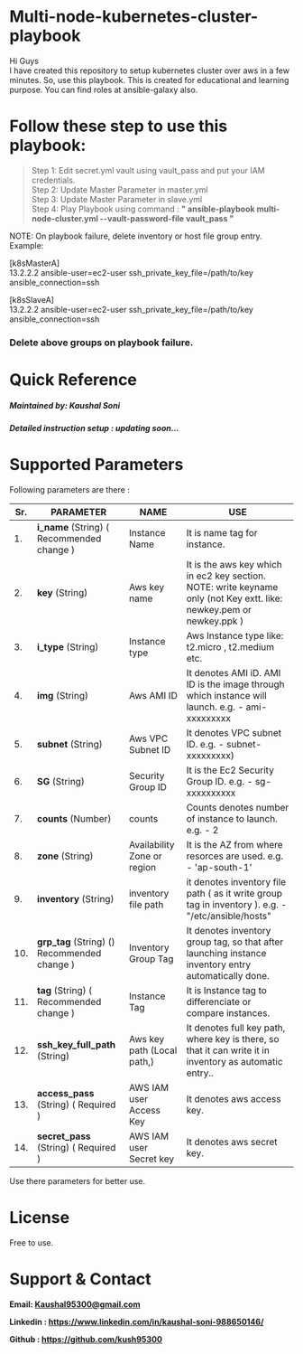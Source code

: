 # Multi-node-kubernetes-cluster-playbook

Hi Guys
</br>
I have created this repository to setup kubernetes cluster over aws in a few minutes. So, use this playbook. This is created for educational and learning purpose. You can find roles at ansible-galaxy also.

# Follow these step to use this playbook:

> Step 1: Edit secret.yml vault using vault_pass and put your IAM credentials. </br>
> Step 2: Update Master Parameter in master.yml  </br>
> Step 3: Update Master Parameter in slave.yml </br>
> Step 4: Play Playbook using command : <b>" ansible-playbook multi-node-cluster.yml --vault-password-file vault_pass "</b> </br>

NOTE: On playbook failure, delete inventory or host file group entry.
 Example: 
  
 [k8sMasterA]                                                                    
 13.2.2.2  ansible-user=ec2-user ssh_private_key_file=/path/to/key ansible_connection=ssh    

 [k8sSlaveA]                                                                    
 13.2.2.2  ansible-user=ec2-user ssh_private_key_file=/path/to/key ansible_connection=ssh    
 
### Delete above groups on playbook failure.

# Quick Reference

##### Maintained by: Kaushal Soni
##### Detailed instruction setup :   updating soon... 
 
# Supported Parameters

Following parameters are there : 

| Sr.|  PARAMETER | NAME  | USE  |
| ------------ | ------------ | ------------ | ------------ |
| 1.| **i_name**    (String) ( Recommended change ) | Instance Name  |  It is name tag for instance. |
| 2.|   **key**    (String) | Aws key name  | It is the aws key which in ec2 key section. NOTE:  write keyname only (not  Key extt. like: newkey.pem or newkey.ppk )   | 
| 3.|  **i_type**    (String) | Instance type | Aws Instance type like: t2.micro , t2.medium etc.    |
| 4. |   **img**    (String) | Aws AMI ID  | It denotes AMI iD. AMI ID is the image through which instance will launch. e.g. - ami-xxxxxxxxx  |
| 5. |   **subnet**    (String) | Aws VPC Subnet ID  | It denotes VPC subnet ID. e.g. - subnet-xxxxxxxxx)   |
| 6. |  **SG**    (String) | Security Group ID  | It is the Ec2 Security Group ID. e.g. - sg-xxxxxxxxxx   |
| 7. |  **counts**    (Number) | counts  | Counts denotes number of instance to launch. e.g. - 2   |
| 8. |   **zone**    (String) | Availability Zone or region  | It is the AZ from where resorces are used. e.g. - 'ap-south-1'   |
| 9. |  **inventory**    (String) | inventory file path  | it denotes inventory file path ( as it write group tag in inventory ). e.g. - "/etc/ansible/hosts"   |
| 10. |  **grp_tag**     (String) () Recommended change )  |  Inventory Group Tag  | It denotes inventory group tag, so that after launching instance inventory entry automatically done.  |
| 11. |   **tag**    (String) ( Recommended change )  | Instance Tag  | It is Instance tag to differenciate or compare instances.|
| 12. |   **ssh_key_full_path**    (String) | Aws key path (Local path,)  | It denotes full key path, where key is there, so that it can write it in inventory as automatic entry..  |
|13. |   <b>access_pass </b>     (String) ( Required )| AWS IAM user Access Key  | It denotes aws access key. |
|14. |   <b>secret_pass</b>     (String) ( Required ) | AWS IAM user Secret key  | It denotes aws secret key. |


Use there parameters for better use.

# License

Free to use.

# Support & Contact
<b>

Email: Kaushal95300@gmail.com

Linkedin : https://www.linkedin.com/in/kaushal-soni-988650146/

Github : https://github.com/kush95300 </b>


<br>
